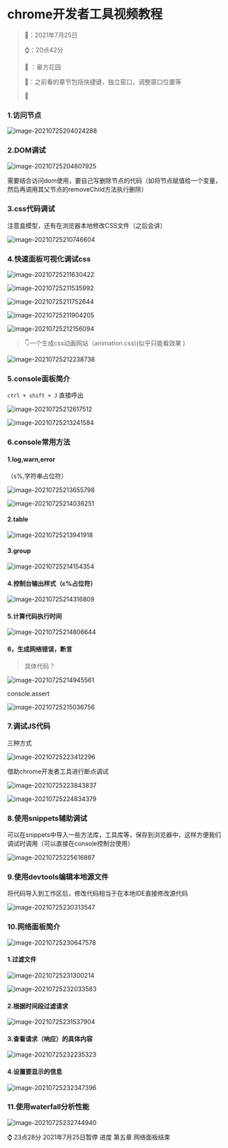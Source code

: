 # chrome开发者工具视频教程

> 📅：2021年7月25日
>
> ⌚：20点42分
>
> 📍 ：豪方花园
>
> 📝：之前看的章节包括快捷键，独立窗口，调整窗口位置等
>
> 📌

### 1.访问节点

![image-20210725204024288](https://gitee.com/yaorunhua/runbed/raw/master/img/yokoda/image-20210725204024288.png)

### 2.DOM调试

![image-20210725204807925](https://gitee.com/yaorunhua/runbed/raw/master/img/yokoda/image-20210725204807925.png)

需要结合访问dom使用，要自己写删除节点的代码（如将节点赋值给一个变量，然后再调用其父节点的removeChild方法执行删除）

### 3.css代码调试

注意盒模型，还有在浏览器本地修改CSS文件（之后会讲）

![image-20210725210746604](https://gitee.com/yaorunhua/runbed/raw/master/img/yokoda/image-20210725210746604.png)

### 4.快速面板可视化调试css

![image-20210725211630422](https://gitee.com/yaorunhua/runbed/raw/master/img/yokoda/image-20210725211630422.png)

![image-20210725211535992](https://gitee.com/yaorunhua/runbed/raw/master/img/yokoda/image-20210725211535992.png)

![image-20210725211752644](https://gitee.com/yaorunhua/runbed/raw/master/img/yokoda/image-20210725211752644.png)

![image-20210725211904205](https://gitee.com/yaorunhua/runbed/raw/master/img/yokoda/image-20210725211904205.png)

![image-20210725212156094](https://gitee.com/yaorunhua/runbed/raw/master/img/yokoda/image-20210725212156094.png)

> 👇一个生成css动画网站（animation.css)(似乎只能看效果 )

![image-20210725212238738](https://gitee.com/yaorunhua/runbed/raw/master/img/yokoda/image-20210725212238738.png)

### 5.console面板简介

`ctrl + shift + J` 直接呼出

![image-20210725212617512](https://gitee.com/yaorunhua/runbed/raw/master/img/yokoda/image-20210725212617512.png)

![image-20210725213241584](https://gitee.com/yaorunhua/runbed/raw/master/img/yokoda/image-20210725213241584.png)

### 6.console常用方法

#### 1.log,warn,error

（s%,字符串占位符）

![image-20210725213655798](https://gitee.com/yaorunhua/runbed/raw/master/img/yokoda/image-20210725213655798.png)

![image-20210725214036251](https://gitee.com/yaorunhua/runbed/raw/master/img/yokoda/image-20210725214036251.png)

#### 2.table

![image-20210725213941918](https://gitee.com/yaorunhua/runbed/raw/master/img/yokoda/image-20210725213941918.png)

#### 3.group

![image-20210725214154354](https://gitee.com/yaorunhua/runbed/raw/master/img/yokoda/image-20210725214154354.png)

#### 4.控制台输出样式（c%占位符）

![image-20210725214316809](https://gitee.com/yaorunhua/runbed/raw/master/img/yokoda/image-20210725214316809.png)

#### 5.计算代码执行时间

![image-20210725214806644](https://gitee.com/yaorunhua/runbed/raw/master/img/yokoda/image-20210725214806644.png)

#### 6，生成网络错误，断言

> 具体代码？

![image-20210725214945561](https://gitee.com/yaorunhua/runbed/raw/master/img/yokoda/image-20210725214945561.png)

console.assert

![image-20210725215036756](https://gitee.com/yaorunhua/runbed/raw/master/img/yokoda/image-20210725215036756.png)

### 7.调试JS代码

三种方式

![image-20210725223412296](https://gitee.com/yaorunhua/runbed/raw/master/img/yokoda/image-20210725223412296.png)

借助chrome开发者工具进行断点调试

![image-20210725223843837](https://gitee.com/yaorunhua/runbed/raw/master/img/yokoda/image-20210725223843837.png)

![image-20210725224834379](https://gitee.com/yaorunhua/runbed/raw/master/img/yokoda/image-20210725224834379.png)

### 8.使用snippets辅助调试

可以在snippets中导入一些方法库，工具库等，保存到浏览器中，这样方便我们调试时调用（可以直接在console控制台使用）

![image-20210725225616867](https://gitee.com/yaorunhua/runbed/raw/master/img/yokoda/image-20210725225616867.png)

### 9.使用devtools编辑本地源文件

将代码导入到工作区后，修改代码相当于在本地IDE直接修改源代码

![image-20210725230313547](https://gitee.com/yaorunhua/runbed/raw/master/img/yokoda/image-20210725230313547.png)

### 10.网络面板简介

![image-20210725230647578](https://gitee.com/yaorunhua/runbed/raw/master/img/yokoda/image-20210725230647578.png)

#### 1.过滤文件

![image-20210725231300214](https://gitee.com/yaorunhua/runbed/raw/master/img/yokoda/image-20210725231300214.png)

![image-20210725232033583](C:/Users/yokoda/AppData/Roaming/Typora/typora-user-images/image-20210725232033583.png)

#### 2.根据时间段过滤请求

![image-20210725231537904](https://gitee.com/yaorunhua/runbed/raw/master/img/yokoda/image-20210725231537904.png)

#### 3.查看请求（响应）的具体内容

![image-20210725232235323](https://gitee.com/yaorunhua/runbed/raw/master/img/yokoda/image-20210725232235323.png)

#### 4.设置要显示的信息

![image-20210725232347396](C:/Users/yokoda/AppData/Roaming/Typora/typora-user-images/image-20210725232347396.png)

### 11.使用waterfall分析性能

![image-20210725232744940](https://gitee.com/yaorunhua/runbed/raw/master/img/yokoda/image-20210725232744940.png)

⌚ 23点28分 2021年7月25日暂停 进度 第五章 网络面板结束